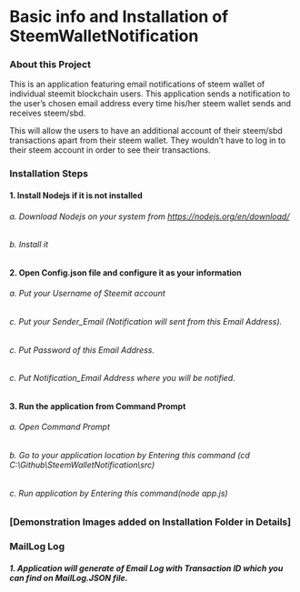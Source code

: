 # Basic info and Installation of SteemWalletNotification

### About this Project

This is an application featuring email notifications of steem wallet of individual steemit blockchain users. This application sends a notification to the user’s chosen email address every time his/her steem wallet sends and receives steem/sbd.

This will allow the users to have an additional account of their steem/sbd transactions apart from their steem wallet. They wouldn’t have to log in to their steem account in order to see their transactions.


### Installation Steps


#### 1. Install Nodejs if it is not installed

###### 	a. Download Nodejs on your system from https://nodejs.org/en/download/

###### 	b. Install it



#### 2. Open Config.json file and configure it as your information

###### 	a. Put your Username of Steemit account

###### 	c. Put your Sender_Email (Notification will sent from this Email Address).

###### 	c. Put Password of this Email Address.

###### 	c. Put Notification_Email Address where you will be notified.



#### 3. Run the application from Command Prompt

###### 	a. Open Command Prompt

######  b. Go to your application location by Entering this command (cd C:\Github\\SteemWalletNotification\src)

###### 	c. Run application by Entering this command(node app.js)


### [Demonstration Images added on Installation Folder in Details]

### MailLog Log
##### 1. Application will generate of Email Log with Transaction ID which you can find on MailLog.JSON file.